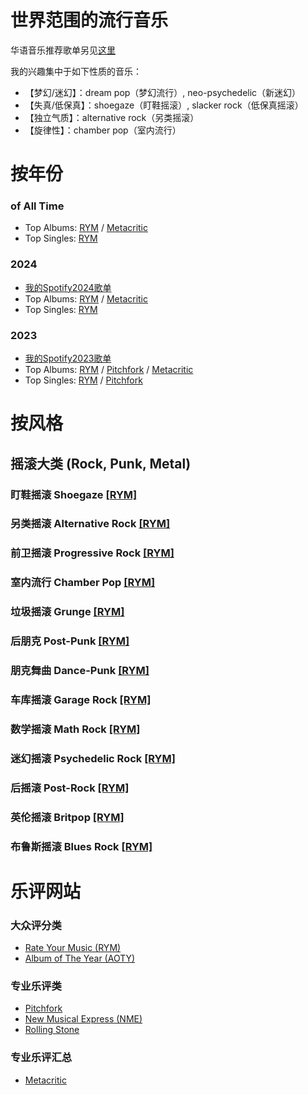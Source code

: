# 世界范围的流行音乐

华语音乐推荐歌单另见[这里](https://lambdacdm.github.io/Music-Laboratory/)

我的兴趣集中于如下性质的音乐：
* 【梦幻/迷幻】：dream pop（梦幻流行）, neo-psychedelic（新迷幻）
* 【失真/低保真】：shoegaze（盯鞋摇滚）, slacker rock（低保真摇滚）
* 【独立气质】：alternative rock（另类摇滚）
* 【旋律性】：chamber pop（室内流行）

# 按年份

### of All Time
* Top Albums: [RYM](https://rateyourmusic.com/charts/top/album/all-time/) / [Metacritic](https://www.metacritic.com/browse/albums/score/metascore/all/filtered?view=detailed&sort=desc)
* Top Singles: [RYM](https://rateyourmusic.com/charts/top/single/all-time/)

### 2024
* [我的Spotify2024歌单](https://open.spotify.com/playlist/5hiJ6QO3ZvUTF4cQdbE1Xs?si=5973edf5e98947c4)
* Top Albums: [RYM](https://rateyourmusic.com/charts/top/album/2024/) / [Metacritic](https://www.metacritic.com/browse/albums/score/metascore/year/filtered?year_selected=2024&distribution=&sort=desc&view=detailed)
* Top Singles: [RYM](https://rateyourmusic.com/charts/top/single/2024/)

### 2023
* [我的Spotify2023歌单](https://open.spotify.com/playlist/75WMVS80fadbk5qjQ7LitG?si=92576a4d1dcb4c44)
* Top Albums: [RYM](https://rateyourmusic.com/charts/top/album/2023/) / [Pitchfork](https://pitchfork.com/features/lists-and-guides/best-albums-2023/) / [Metacritic](https://www.metacritic.com/browse/albums/score/metascore/year/filtered?year_selected=2023&distribution=&sort=desc&view=detailed)
* Top Singles: [RYM](https://rateyourmusic.com/charts/top/single/2023/) / [Pitchfork](https://pitchfork.com/features/lists-and-guides/best-songs-2023/)

# 按风格

## 摇滚大类 (Rock, Punk, Metal)

### 盯鞋摇滚 Shoegaze [[RYM]](https://rateyourmusic.com/genre/shoegaze/)

### 另类摇滚 Alternative Rock [[RYM]](https://rateyourmusic.com/genre/alternative-rock/)

### 前卫摇滚 Progressive Rock [[RYM]](https://rateyourmusic.com/genre/progressive-rock/)

### 室内流行 Chamber Pop [[RYM]](https://rateyourmusic.com/genre/chamber-pop/)

### 垃圾摇滚 Grunge [[RYM]](https://rateyourmusic.com/genre/grunge/)

### 后朋克 Post-Punk [[RYM]](https://rateyourmusic.com/genre/post-punk/)

### 朋克舞曲 Dance-Punk [[RYM]](https://rateyourmusic.com/genre/dance-punk/)

### 车库摇滚 Garage Rock [[RYM]](https://rateyourmusic.com/genre/garage-rock/)

### 数学摇滚 Math Rock [[RYM]](https://rateyourmusic.com/genre/math-rock/)

### 迷幻摇滚 Psychedelic Rock [[RYM]](https://rateyourmusic.com/genre/psychedelic-rock/)

### 后摇滚 Post-Rock [[RYM]](https://rateyourmusic.com/genre/post-rock/)

### 英伦摇滚 Britpop [[RYM]](https://rateyourmusic.com/genre/britpop/)

### 布鲁斯摇滚 Blues Rock [[RYM]](https://rateyourmusic.com/genre/blues-rock/)


# 乐评网站

### 大众评分类
* [Rate Your Music (RYM)](https://rateyourmusic.com/)
* [Album of The Year (AOTY)](https://www.albumoftheyear.org/)

### 专业乐评类
* [Pitchfork](https://pitchfork.com/)
* [New Musical Express (NME)](https://www.nme.com/)
* [Rolling Stone](https://www.rollingstone.com/)

### 专业乐评汇总
* [Metacritic](https://www.metacritic.com/music)
